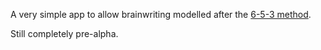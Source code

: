 A very simple app to allow brainwriting modelled after the [6-5-3 method](https://en.wikipedia.org/wiki/6-3-5_Brainwriting).

Still completely pre-alpha.

